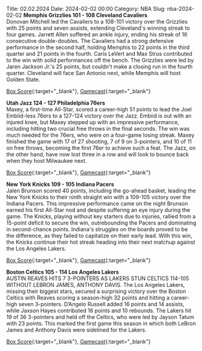 Title: 02.02.2024
Date: 2024-02-02 00:00
Category: NBA 
Slug: nba-2024-02-02 
**Memphis Grizzlies 101 - 108 Cleveland Cavaliers**  
Donovan Mitchell led the Cavaliers to a 108-101 victory over the Grizzlies with 25 points and seven assists, extending Cleveland's winning streak to four games. Jarrett Allen suffered an ankle injury, ending his streak of 16 consecutive double-doubles. The Cavaliers had a strong defensive performance in the second half, holding Memphis to 22 points in the third quarter and 21 points in the fourth. Caris LeVert and Max Strus contributed to the win with solid performances off the bench. The Grizzlies were led by Jaren Jackson Jr.'s 25 points, but couldn't make a closing run in the fourth quarter. Cleveland will face San Antonio next, while Memphis will host Golden State. 

[Box Score](https://www.nba.com/game/cle-vs-mem-0022300687/box-score){:target="_blank"}, [Gamecast](https://www.nba.com/game/cle-vs-mem-0022300687){:target="_blank"}<br>

**Utah Jazz 124 - 127 Philadelphia 76ers**  
Maxey, a first-time All-Star, scored a career-high 51 points to lead the Joel Embiid-less 76ers to a 127-124 victory over the Jazz. Embiid is out with an injured knee, but Maxey stepped up with an impressive performance, including hitting two crucial free throws in the final seconds. The win was much needed for the 76ers, who were on a four-game losing streak. Maxey finished the game with 17 of 27 shooting, 7 of 9 on 3-pointers, and 10 of 11 on free throws, becoming the first 76er to achieve such a feat. The Jazz, on the other hand, have now lost three in a row and will look to bounce back when they host Milwaukee next. 

[Box Score](https://www.nba.com/game/phi-vs-uta-0022300686/box-score){:target="_blank"}, [Gamecast](https://www.nba.com/game/phi-vs-uta-0022300686){:target="_blank"}<br>

**New York Knicks 109 - 105 Indiana Pacers**  
Jalen Brunson scored 40 points, including the go-ahead basket, leading the New York Knicks to their ninth straight win with a 109-105 victory over the Indiana Pacers. This impressive performance came on the night Brunson earned his first All-Star nod and despite suffering an eye injury during the game. The Knicks, playing without key starters due to injuries, rallied from a 15-point deficit to secure the win, outrebounding the Pacers and dominating in second-chance points. Indiana's struggles on the boards proved to be the difference, as they failed to capitalize on their early lead. With this win, the Knicks continue their hot streak heading into their next matchup against the Los Angeles Lakers. 

[Box Score](https://www.nba.com/game/ind-vs-nyk-0022300685/box-score){:target="_blank"}, [Gamecast](https://www.nba.com/game/ind-vs-nyk-0022300685){:target="_blank"}<br>

**Boston Celtics 105 - 114 Los Angeles Lakers**  
AUSTIN REAVES HITS 7 3-POINTERS AS LAKERS STUN CELTICS 114-105 WITHOUT LEBRON JAMES, ANTHONY DAVIS. The Los Angeles Lakers, missing their biggest stars, secured a surprising victory over the Boston Celtics with Reaves scoring a season-high 32 points and hitting a career-high seven 3-pointers. D’Angelo Russell added 16 points and 14 assists, while Jaxson Hayes contributed 16 points and 10 rebounds. The Lakers hit 19 of 36 3-pointers and held off the Celtics, who were led by Jayson Tatum with 23 points. This marked the first game this season in which both LeBron James and Anthony Davis were sidelined for the Lakers. 

[Box Score](https://www.nba.com/game/lal-vs-bos-0022300684/box-score){:target="_blank"}, [Gamecast](https://www.nba.com/game/lal-vs-bos-0022300684){:target="_blank"}<br>

